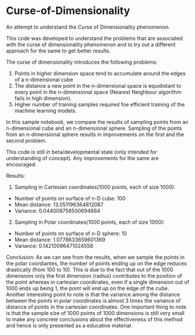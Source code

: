 # Curse-of-Dimensionality
An attempt to understand the Curse of Dimensionality phenomenon.

This code was developed to understand the problems that are associated with the curse of dimensionality phenomenon and to try out a different approach for the same to get better results.


The curse of dimensionality introduces the following problems:
1. Points in higher dimension space tend to accumulate around the edges of a n-dimensional cube
2. The distance a new point in the n-dimensional space is equidistant to every point in the n-dimensional space (Nearest Neighbour algorithm fails in high dimension).
3. Higher number of training samples required foe efficient training of the machine learning models.


In this sample notebook, we compare the results of sampling points from an n-dimensional cube and an n-dimensional sphere. Sampling of the points from an n-dimensional sphere results in improvements on the first and the second problem. 

This code is still in beta/developmental state (only intended for understanding of concept). Any improvements for the same are encouraged.

Results:
1. Sampling in Cartesian coordinates(1000 points, each of size 1000):
* Number of points on surface of n-D cube: 100
* Mean distance: 13.051196364812087
* Variance: 0.044008756500694884

2. Sampling in Polar coordinates(1000 points, each of size 1000):
* Number of points on surface of n-D sphere: 10
* Mean distance: 1.0778633659601369
* Variance: 0.14210096471024558

Conclusion:
As we can see from the results, when we sample the points in the polar coordiantes, the number of points ending up on the edge reduces drastically (from 100 to 10). This is due to the fact that out of the 1000 dimensions only the first dimension (radius) contributes to the position of the point whereas in cartesian coordinates, even if a single dimension out of 1000 ends up being 1, the point will end up on the edge of the cube. Another interesting point to note is that the variance among the distance between the points in polar coordinates is almost 3 times the variance of distance of points in the cartesian coordinates.
One important thing to note is that the sample size of 1000 points of 1000 dimensions is still very small to make any concrete conclusions about the effectiveness of this method and hence is only presented as a educative material.
